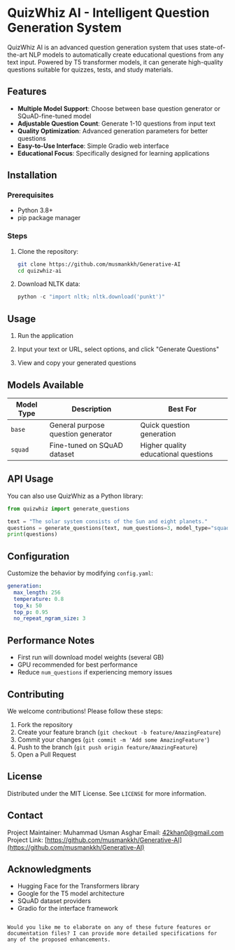 # QuizWhiz AI - Intelligent Question Generation System

QuizWhiz AI is an advanced question generation system that uses state-of-the-art NLP models to automatically create educational questions from any text input. Powered by T5 transformer models, it can generate high-quality questions suitable for quizzes, tests, and study materials.

## Features

- **Multiple Model Support**: Choose between base question generator or SQuAD-fine-tuned model
- **Adjustable Question Count**: Generate 1-10 questions from input text
- **Quality Optimization**: Advanced generation parameters for better questions
- **Easy-to-Use Interface**: Simple Gradio web interface
- **Educational Focus**: Specifically designed for learning applications

## Installation

### Prerequisites
- Python 3.8+
- pip package manager

### Steps
1. Clone the repository:
   ```bash
   git clone https://github.com/musmankkh/Generative-AI
   cd quizwhiz-ai
   ```


2. Download NLTK data:
   ```python
   python -c "import nltk; nltk.download('punkt')"
   ```

## Usage

1. Run the application

2. Input your text or URL, select options, and click "Generate Questions"

3. View and copy your generated questions

## Models Available

| Model Type | Description | Best For |
|------------|-------------|----------|
| `base` | General purpose question generator | Quick question generation |
| `squad` | Fine-tuned on SQuAD dataset | Higher quality educational questions |

## API Usage

You can also use QuizWhiz as a Python library:

```python
from quizwhiz import generate_questions

text = "The solar system consists of the Sun and eight planets."
questions = generate_questions(text, num_questions=3, model_type="squad")
print(questions)
```

## Configuration

Customize the behavior by modifying `config.yaml`:

```yaml
generation:
  max_length: 256
  temperature: 0.8
  top_k: 50
  top_p: 0.95
  no_repeat_ngram_size: 3
```

## Performance Notes

- First run will download model weights (several GB)
- GPU recommended for best performance
- Reduce `num_questions` if experiencing memory issues

## Contributing

We welcome contributions! Please follow these steps:

1. Fork the repository
2. Create your feature branch (`git checkout -b feature/AmazingFeature`)
3. Commit your changes (`git commit -m 'Add some AmazingFeature'`)
4. Push to the branch (`git push origin feature/AmazingFeature`)
5. Open a Pull Request

## License

Distributed under the MIT License. See `LICENSE` for more information.

## Contact

Project Maintainer: Muhammad Usman Asghar
Email: 42khan0@gmail.com 
Project Link: [https://github.com/musmankkh/Generative-AI](https://github.com/musmankkh/Generative-AI)

## Acknowledgments

- Hugging Face for the Transformers library
- Google for the T5 model architecture
- SQuAD dataset providers
- Gradio for the interface framework
```

Would you like me to elaborate on any of these future features or documentation files? I can provide more detailed specifications for any of the proposed enhancements.